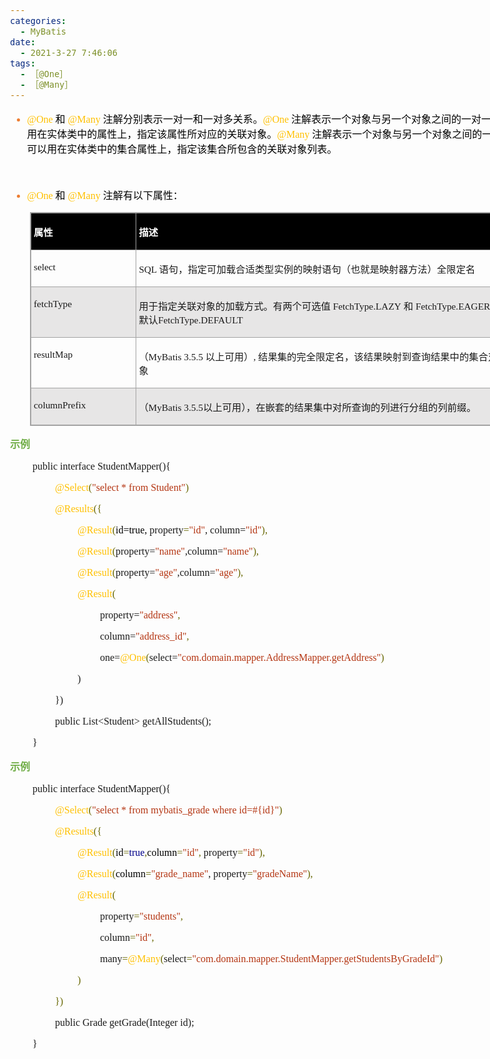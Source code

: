 ```yaml
---
categories:
  - MyBatis
date:
  - 2021-3-27 7:46:06
tags:
  - ［@One］
  - ［@Many］
---
```


<body lang=zh-CN style='font-family:"Microsoft YaHei UI";font-size:12.0pt'>
<!--StartFragment-->

<div style='direction:ltr;border-width:100%'>

<div style='direction:ltr;margin-top:0in;margin-left:0in;width:9.1326in'>

<div style='direction:ltr;margin-top:0in;margin-left:0in;width:9.1326in'>

<ul type=disc style='direction:ltr;unicode-bidi:embed;margin-top:0in;
 margin-bottom:0in'>
 <li style='margin-top:0;margin-bottom:0;vertical-align:middle;color:#ED7D31'><span
     style='font-family:"Comic Sans MS";font-size:12.0pt;color:#FFC000'
     lang=zh-CN>@</span><span style='font-family:"Comic Sans MS";font-size:
     12.0pt;color:#FFC000' lang=en-US>One </span><span style='font-family:"Microsoft YaHei UI";
     font-size:12.0pt;color:black' lang=zh-CN>和</span><span style='font-family:
     "Comic Sans MS";font-size:12.0pt;color:#ED7D31' lang=en-US> </span><span
     style='font-family:"Comic Sans MS";font-size:12.0pt;color:#FFC000'
     lang=zh-CN>@</span><span style='font-family:"Comic Sans MS";font-size:
     12.0pt;color:#FFC000' lang=en-US>Many </span><span style='font-family:
     "Microsoft YaHei UI";font-size:12.0pt;color:black' lang=zh-CN>注解分别表示一对一和一对多关系。</span><span
     style='font-family:"Comic Sans MS";font-size:12.0pt;color:#FFC000'
     lang=zh-CN>@One</span><span style='font-family:"Comic Sans MS";font-size:
     12.0pt;color:black' lang=en-US> </span><span style='font-family:"Microsoft YaHei UI";
     font-size:12.0pt;color:black' lang=zh-CN>注解表示一个对象与另一个对象之间的一对一关系。它可以用在实体类中的属性上，指定该属性所对应的关联对象。</span><span
     style='font-family:"Comic Sans MS";font-size:12.0pt;color:#FFC000'
     lang=zh-CN>@Many</span><span style='font-family:"Comic Sans MS";
     font-size:12.0pt;color:black' lang=en-US> </span><span style='font-family:
     "Microsoft YaHei UI";font-size:12.0pt;color:black' lang=zh-CN>注解表示一个对象与另一个对象之间的一对多关系。它可以用在实体类中的集合属性上，指定该集合所包含的关联对象列表。</span></li>
</ul>

<p style='font-family:"Comic Sans MS";font-size:12.0pt;color:#ED7D31'>&nbsp;</p>

<ul type=disc style='direction:ltr;unicode-bidi:embed;margin-top:0in;
 margin-bottom:0in'>
 <li style='margin-top:0;margin-bottom:0;vertical-align:middle;color:#ED7D31'><span
     style='font-family:"Comic Sans MS";font-size:12.0pt;color:#FFC000'
     lang=zh-CN>@</span><span style='font-family:"Comic Sans MS";font-size:
     12.0pt;color:#FFC000' lang=en-US>One </span><span style='font-family:"Microsoft YaHei UI";
     font-size:12.0pt;color:black' lang=zh-CN>和</span><span style='font-family:
     "Comic Sans MS";font-size:12.0pt;color:#ED7D31' lang=en-US> </span><span
     style='font-family:"Comic Sans MS";font-size:12.0pt;color:#FFC000'
     lang=zh-CN>@</span><span style='font-family:"Comic Sans MS";font-size:
     12.0pt;color:#FFC000' lang=en-US>Many </span><span style='font-family:
     "Microsoft YaHei UI";font-size:12.0pt;color:black' lang=zh-CN>注解有以下属性：</span></li>
</ul>

<div style='direction:ltr'>

<table border=1 cellpadding=0 cellspacing=0 valign=top style='direction:ltr;
 border-collapse:collapse;border-style:solid;border-color:#A3A3A3;border-width:
 1pt;margin-left:.3333in' title="" summary="">
 <tr>
  <td style='border-style:solid;border-color:#A3A3A3;border-width:1pt;
  background-color:black;vertical-align:top;width:1.659in;padding:2.0pt 3.0pt 2.0pt 3.0pt'>
  <p style='font-family:"Microsoft YaHei UI";font-size:11.5pt;
  color:white'><span style='font-weight:bold'>属性</span></p>
  </td>
  <td style='border-style:solid;border-color:#A3A3A3;border-width:1pt;
  background-color:black;vertical-align:top;width:6.0493in;padding:2.0pt 3.0pt 2.0pt 3.0pt'>
  <p style='font-family:"Microsoft YaHei UI";font-size:11.5pt;
  color:white'><span style='font-weight:bold'>描述</span></p>
  </td>
 </tr>
 <tr>
  <td style='border-style:solid;border-color:#A3A3A3;border-width:1pt;
  vertical-align:top;width:1.659in;padding:2.0pt 3.0pt 2.0pt 3.0pt'>
  <p style='font-family:"Comic Sans MS";font-size:11.5pt'>select</p>
  </td>
  <td style='border-style:solid;border-color:#A3A3A3;border-width:1pt;
  vertical-align:top;width:6.0493in;padding:2.0pt 3.0pt 2.0pt 3.0pt'>
  <p style='font-size:11.5pt'><span style='font-family:"Comic Sans MS"'
  lang=en-US>SQL </span><span style='font-family:"Microsoft YaHei UI"'
  lang=zh-CN>语句，指定可加载合适类型实例的映射语句（也就是映射器方法）全限定名</span></p>
  </td>
 </tr>
 <tr>
  <td style='border-style:solid;border-color:#A3A3A3;border-width:1pt;
  background-color:#E7E6E6;vertical-align:top;width:1.659in;padding:2.0pt 3.0pt 2.0pt 3.0pt'>
  <p style='font-family:"Comic Sans MS";font-size:11.5pt'>fetchType</p>
  </td>
  <td style='border-style:solid;border-color:#A3A3A3;border-width:1pt;
  background-color:#E7E6E6;vertical-align:top;width:6.0493in;padding:2.0pt 3.0pt 2.0pt 3.0pt'>
  <p style='font-size:11.5pt'><span style='font-family:"Microsoft YaHei UI"'
  lang=zh-CN>用于指定关联对象的加载方式。有两个可选值</span><span style='font-family:"Comic Sans MS"'
  lang=en-US> </span><span style='font-family:"Comic Sans MS"' lang=zh-CN>FetchType.LAZY</span><span
  style='font-family:"Comic Sans MS"' lang=en-US> </span><span
  style='font-family:"Microsoft YaHei UI"' lang=zh-CN>和</span><span
  style='font-family:"Comic Sans MS"' lang=en-US> </span><span
  style='font-family:"Comic Sans MS"' lang=zh-CN>FetchType.EAGER</span><span
  style='font-family:"Microsoft YaHei UI"' lang=zh-CN>。默认</span><span
  style='font-family:"Comic Sans MS"' lang=zh-CN>FetchType.DEFAULT</span></p>
  </td>
 </tr>
 <tr>
  <td style='border-style:solid;border-color:#A3A3A3;border-width:1pt;
  vertical-align:top;width:1.659in;padding:2.0pt 3.0pt 2.0pt 3.0pt'>
  <p style='font-family:"Comic Sans MS";font-size:11.5pt'>resultMap</p>
  </td>
  <td style='border-style:solid;border-color:#A3A3A3;border-width:1pt;
  vertical-align:top;width:6.1187in;padding:2.0pt 3.0pt 2.0pt 3.0pt'>
  <p style='font-size:11.5pt'><span style='font-family:"Microsoft YaHei UI"'
  lang=zh-CN>（</span><span style='font-family:"Comic Sans MS"' lang=en-US>MyBatis
  </span><span style='font-family:"Comic Sans MS"' lang=zh-CN>3.5.5</span><span
  style='font-family:"Comic Sans MS"' lang=en-US> </span><span
  style='font-family:"Microsoft YaHei UI"' lang=zh-CN>以上可用）</span><span
  style='font-family:"Comic Sans MS"' lang=zh-CN>, </span><span
  style='font-family:"Microsoft YaHei UI"' lang=zh-CN>结果集的完全限定名，该结果映射到查询结果中的集合对象</span></p>
  </td>
 </tr>
 <tr>
  <td style='border-style:solid;border-color:#A3A3A3;border-width:1pt;
  background-color:#E7E6E6;vertical-align:top;width:1.659in;padding:2.0pt 3.0pt 2.0pt 3.0pt'>
  <p style='font-family:"Comic Sans MS";font-size:11.5pt'>columnPrefix</p>
  </td>
  <td style='border-style:solid;border-color:#A3A3A3;border-width:1pt;
  background-color:#E7E6E6;vertical-align:top;width:6.0493in;padding:2.0pt 3.0pt 2.0pt 3.0pt'>
  <p style='font-size:11.5pt'><span style='font-family:"Microsoft YaHei UI"'
  lang=zh-CN>（</span><span style='font-family:"Comic Sans MS"' lang=en-US>MyBatis
  </span><span style='font-family:"Comic Sans MS"' lang=zh-CN>3.5.5</span><span
  style='font-family:"Microsoft YaHei UI"' lang=zh-CN>以上可用），在嵌套的结果集中对所查询的列进行分组的列前缀。
  </span></p>
  </td>
 </tr>
</table>

</div>

<p style='font-family:"Microsoft YaHei UI";font-size:12.0pt;
color:#70AD47'><span style='font-weight:bold'>示例</span></p>

<p style='margin-left:.375in;font-family:"Comic Sans MS";font-size:
12.0pt'><span lang=zh-CN>public</span><span lang=en-US> </span><span
lang=zh-CN>interface </span><span lang=en-US>Student</span><span lang=zh-CN>Mapper(</span><span
lang=en-US>){</span></p>

<p style='margin-left:.75in;font-family:"Comic Sans MS";font-size:
12.0pt'><span style='color:#FFC000'>@Select</span><span style='color:#666600'>(</span><span
style='color:#B43512'>&quot;select * from Student&quot;</span><span
style='color:#666600'>)</span></p>

<p style='margin-left:.75in;font-family:"Comic Sans MS";font-size:
12.0pt'><span style='color:#FFC000'>@Results</span><span style='color:#666600'>({</span></p>

<p style='margin-left:1.125in;font-family:"Comic Sans MS";
font-size:12.0pt'><span style='color:#FFC000' lang=zh-CN>@Result</span><span
style='color:#666600' lang=zh-CN>(</span><span style='color:black' lang=zh-CN>id=true,</span><span
lang=en-US> </span><span lang=zh-CN>property</span><span style='color:#666600'
lang=zh-CN>=</span><span style='color:#B43512' lang=zh-CN>&quot;id&quot;</span><span
lang=zh-CN>,</span><span lang=en-US> </span><span lang=zh-CN>column=</span><span
style='color:#B43512' lang=zh-CN>&quot;id&quot;</span><span style='color:#666600'
lang=zh-CN>),</span></p>

<p style='margin-left:1.125in;font-family:"Comic Sans MS";
font-size:12.0pt'><span style='color:#FFC000'>@Result</span><span
style='color:#666600'>(</span>property=<span style='color:#B43512'>&quot;name&quot;</span>,column=<span
style='color:#B43512'>&quot;name&quot;</span><span style='color:#666600'>),</span></p>

<p style='margin-left:1.125in;font-family:"Comic Sans MS";
font-size:12.0pt'><span style='color:#FFC000'>@Result</span><span
style='color:#666600'>(</span>property=<span style='color:#B43512'>&quot;age&quot;</span>,column=<span
style='color:#B43512'>&quot;age&quot;</span><span style='color:#666600'>),</span></p>

<p style='margin-left:1.125in;font-family:"Comic Sans MS";
font-size:12.0pt'><span style='color:#FFC000'>@Result</span><span
style='color:#666600'>(</span></p>

<p style='margin-left:1.5in;font-family:"Comic Sans MS";font-size:
12.0pt'>property=<span style='color:#B43512'>&quot;address&quot;</span><span
style='color:#666600'>,</span></p>

<p style='margin-left:1.5in;font-family:"Comic Sans MS";font-size:
12.0pt'>column=<span style='color:#B43512'>&quot;address_id&quot;</span><span
style='color:#666600'>,</span></p>

<p style='margin-left:1.5in;font-family:"Comic Sans MS";font-size:
12.0pt'><span lang=zh-CN>one=</span><span style='color:#FFC000' lang=zh-CN>@One</span><span
style='color:#666600' lang=zh-CN>(</span><span lang=zh-CN>select=</span><span
style='color:#B43512' lang=zh-CN>&quot;com.</span><span style='color:#B43512'
lang=en-US>domain</span><span style='color:#B43512' lang=zh-CN>.mapper.AddressMapper.getAddress&quot;</span><span
style='color:#666600' lang=zh-CN>)</span></p>

<p style='margin-left:1.125in;font-family:"Comic Sans MS";
font-size:12.0pt'>)<span style='mso-spacerun:yes'>  </span></p>

<p style='margin-left:.75in;font-family:"Comic Sans MS";font-size:
12.0pt'>})<span style='mso-spacerun:yes'>  </span></p>

<p style='margin-left:.75in;font-family:"Comic Sans MS";font-size:
12.0pt'>public List&lt;Student&gt; getAllStudents();</p>

<p style='margin-left:.375in;font-family:"Comic Sans MS";font-size:
12.0pt'>}</p>

<p style='font-family:"Microsoft YaHei UI";font-size:12.0pt;
color:#70AD47'><span style='font-weight:bold'>示例</span></p>

<p style='margin-left:.375in;font-family:"Comic Sans MS";font-size:
12.0pt'><span lang=zh-CN>public</span><span lang=en-US> </span><span
lang=zh-CN>interface </span><span lang=en-US>Student</span><span lang=zh-CN>Mapper(</span><span
lang=en-US>){</span></p>

<p style='margin-left:.75in;font-family:"Comic Sans MS";font-size:
12.0pt'><span style='color:#FFC000'>@Select</span><span style='color:#666600'>(</span><span
style='color:#B43512'>&quot;select * from mybatis_grade where id=#{id}&quot;</span><span
style='color:#666600'>)</span><span style='color:black'><span
style='mso-spacerun:yes'>  </span></span></p>

<p style='margin-left:.75in;font-family:"Comic Sans MS";font-size:
12.0pt'><span style='color:#FFC000'>@Results</span><span style='color:#666600'>({</span></p>

<p style='margin-left:1.125in;font-family:"Comic Sans MS";
font-size:12.0pt'><span style='color:#FFC000' lang=zh-CN>@Result</span><span
style='color:#666600' lang=zh-CN>(</span><span style='color:black' lang=zh-CN>id</span><span
style='color:#666600' lang=zh-CN>=</span><span style='color:#000088'
lang=zh-CN>true</span><span style='color:#666600' lang=zh-CN>,</span><span
style='color:black' lang=zh-CN>column</span><span style='color:#666600'
lang=zh-CN>=</span><span style='color:#B43512' lang=zh-CN>&quot;id&quot;</span><span
style='color:#666600' lang=zh-CN>,</span><span style='color:#666600'
lang=en-US> </span><span lang=zh-CN>property</span><span style='color:#666600'
lang=zh-CN>=</span><span style='color:#B43512' lang=zh-CN>&quot;id&quot;</span><span
style='color:#666600' lang=zh-CN>),</span><span style='color:black' lang=zh-CN><span
style='mso-spacerun:yes'>  </span></span></p>

<p style='margin-left:1.125in;font-family:"Comic Sans MS";
font-size:12.0pt'><span style='color:#FFC000' lang=zh-CN>@Result</span><span
style='color:#666600' lang=zh-CN>(</span><span style='color:black' lang=zh-CN>column</span><span
style='color:#666600' lang=zh-CN>=</span><span style='color:#B43512'
lang=zh-CN>&quot;grade_name&quot;</span><span lang=zh-CN>,</span><span
lang=en-US> </span><span lang=zh-CN>property</span><span style='color:#666600'
lang=zh-CN>=</span><span style='color:#B43512' lang=zh-CN>&quot;gradeName&quot;</span><span
style='color:#666600' lang=zh-CN>),</span><span style='color:black' lang=zh-CN><span
style='mso-spacerun:yes'>  </span></span></p>

<p style='margin-left:1.125in;font-family:"Comic Sans MS";
font-size:12.0pt'><span style='color:#FFC000'>@Result</span><span
style='color:#666600'>(</span></p>

<p style='margin-left:1.5in;font-family:"Comic Sans MS";font-size:
12.0pt'>property<span style='color:#666600'>=</span><span style='color:#B43512'>&quot;students&quot;</span><span
style='color:#666600'>,</span></p>

<p style='margin-left:1.5in;font-family:"Comic Sans MS";font-size:
12.0pt'>column<span style='color:#666600'>=</span><span style='color:#B43512'>&quot;id&quot;</span><span
style='color:#666600'>,</span></p>

<p style='margin-left:1.5in;font-family:"Comic Sans MS";font-size:
12.0pt'><span lang=zh-CN>many</span><span style='color:#666600' lang=zh-CN>=</span><span
style='color:#FFC000' lang=zh-CN>@Many</span><span style='color:#666600'
lang=zh-CN>(</span><span lang=zh-CN>select</span><span style='color:#666600'
lang=zh-CN>=</span><span style='color:#B43512' lang=zh-CN>&quot;com.</span><span
style='color:#B43512' lang=en-US>domain</span><span style='color:#B43512'
lang=zh-CN>.mapper.StudentMapper.getStudentsByGradeId&quot;</span><span
style='color:#666600' lang=zh-CN>)</span></p>

<p style='margin-left:1.125in;font-family:"Comic Sans MS";
font-size:12.0pt'><span style='color:#666600'>)</span><span style='color:black'><span
style='mso-spacerun:yes'>  </span></span></p>

<p style='margin-left:.75in;font-family:"Comic Sans MS";font-size:
12.0pt'><span style='color:#666600'>})</span><span style='color:black'><span
style='mso-spacerun:yes'>  </span></span></p>

<p style='margin-left:.75in;font-family:"Comic Sans MS";font-size:
12.0pt'><span lang=zh-CN>public Grade getGrade(</span><span lang=en-US>Integer</span><span
lang=zh-CN> id);</span></p>

<p style='margin-left:.375in;font-family:"Comic Sans MS";font-size:
12.0pt'>}</p>

</div>

</div>

</div>

<!--EndFragment-->
</body>
